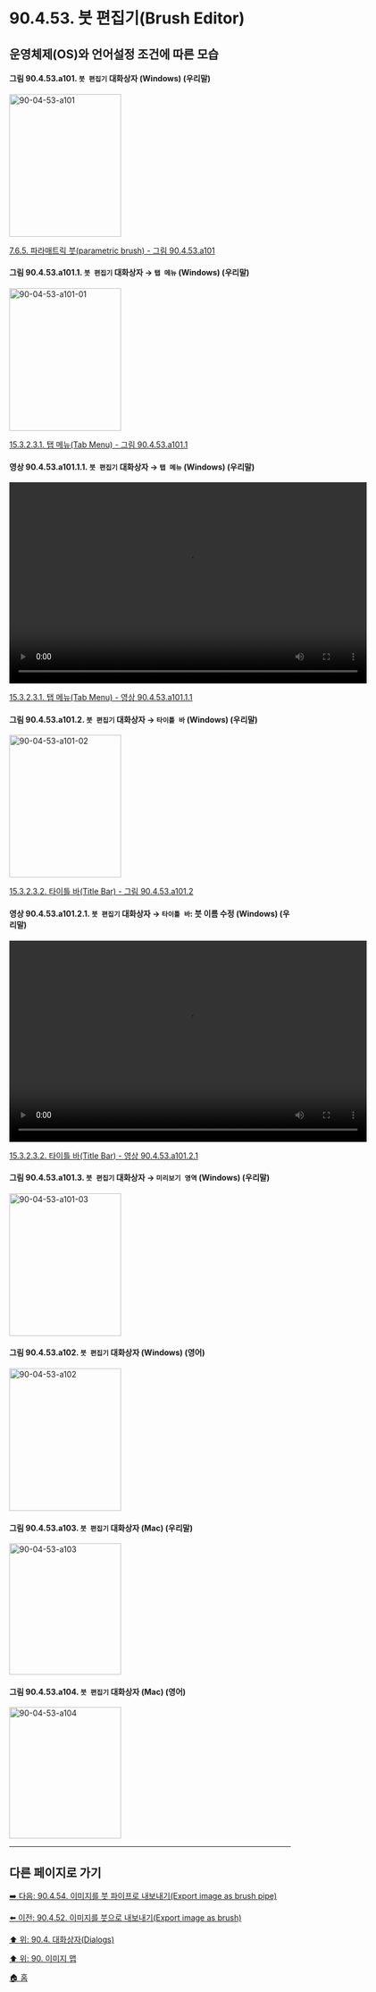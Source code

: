 # 90.4.53. 붓 편집기(Brush Editor)
## 운영체제(OS)와 언어설정 조건에 따른 모습

<a id="90-04-53-a101"></a>

#### 그림 90.4.53.a101. `붓 편집기` 대화상자 (Windows) (우리말)
<img width="200" height="255" alt="90-04-53-a101" src="https://github.com/user-attachments/assets/647cc213-342f-4a03-b924-b32073e44c54" />

[7.6.5. 파라매트릭 붓(parametric brush) - 그림 90.4.53.a101](./07-06-05-paramatric_brush.md#90-04-53-a101)

<a id="90-04-53-a101-01"></a>

#### 그림 90.4.53.a101.1. `붓 편집기` 대화상자 → `탭 메뉴` (Windows) (우리말)
<img width="200" height="255" alt="90-04-53-a101-01" src="https://github.com/user-attachments/assets/526a8b7f-dc8c-4151-bb57-e6727c18fdad" />

[15.3.2.3.1. 탭 메뉴(Tab Menu) - 그림 90.4.53.a101.1](./15-03-02-03-01-tab_menu.md#90-04-53-a101-01)

<a id="90-04-53-a101-01-01"></a>

#### 영상 90.4.53.a101.1.1. `붓 편집기` 대화상자 → `탭 메뉴` (Windows) (우리말)
<video controls="controls" width="640" height="360" src="https://github.com/user-attachments/assets/66336351-c942-4777-bd49-fd2fb1b7749f"></video>

[15.3.2.3.1. 탭 메뉴(Tab Menu) - 영상 90.4.53.a101.1.1](./15-03-02-03-01-tab_menu.md#90-04-53-a101-01-01)

<a id="90-04-53-a101-02"></a>

#### 그림 90.4.53.a101.2. `붓 편집기` 대화상자 → `타이틀 바` (Windows) (우리말)
<img width="200" height="255" alt="90-04-53-a101-02" src="https://github.com/user-attachments/assets/b3821966-3040-4793-8433-970d719c86d4" />

[15.3.2.3.2. 타이틀 바(Title Bar) - 그림 90.4.53.a101.2](./15-03-02-03-02-title_bar.md#90-04-53-a101-02)

<a id="90-04-53-a101-02-01"></a>

#### 영상 90.4.53.a101.2.1. `붓 편집기` 대화상자 → `타이틀 바`: 붓 이름 수정 (Windows) (우리말)
<video controls="controls" width="640" height="360" src="https://github.com/user-attachments/assets/d56ea78d-1a3f-4e30-a4d3-dfbc901a66d4"></video>

[15.3.2.3.2. 타이틀 바(Title Bar) - 영상 90.4.53.a101.2.1](./15-03-02-03-02-title_bar.md#90-04-53-a101-02-01)

<a id="90-04-53-a101-03"></a>

#### 그림 90.4.53.a101.3. `붓 편집기` 대화상자 → `미리보기 영역` (Windows) (우리말)
<img width="200" height="255" alt="90-04-53-a101-03" src="https://github.com/user-attachments/assets/ef26f565-655a-4b60-b0a9-00a8bdc46852" />

<a id="90-04-53-a102"></a>

#### 그림 90.4.53.a102. `붓 편집기` 대화상자 (Windows) (영어)
<img width="200" height="255" alt="90-04-53-a102" src="https://github.com/user-attachments/assets/93a0e719-69c6-4337-8d47-dc94c131fbae" />

<a id="90-04-53-a103"></a>

#### 그림 90.4.53.a103. `붓 편집기` 대화상자 (Mac) (우리말)
<img width="200" height="235" alt="90-04-53-a103" src="https://github.com/user-attachments/assets/06cee38d-fdd6-45c4-a5c8-b12c632d99fe" />

<a id="90-04-53-a104"></a>

#### 그림 90.4.53.a104. `붓 편집기` 대화상자 (Mac) (영어)
<img width="200" height="235" alt="90-04-53-a104" src="https://github.com/user-attachments/assets/04f90299-d6fb-4ba6-91ec-aee1509dce02" />

***

## 다른 페이지로 가기
[➡️ 다음: 90.4.54. 이미지를 붓 파이프로 내보내기(Export image as brush pipe)](./90-04-0054-export_image_as_brush_pipe.md)

[⬅️ 이전: 90.4.52. 이미지를 붓으로 내보내기(Export image as brush)](./90-04-0052-export_image_as_brush.md)

[⬆️ 위: 90.4. 대화상자(Dialogs)](./90-04-0000-dialogs.md)

[⬆️ 위: 90. 이미지 맵](./90-00-image-map.md)

[🏠 홈](./00-home.md)
